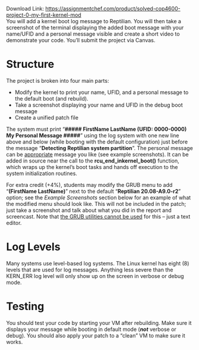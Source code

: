 Download Link: https://assignmentchef.com/product/solved-cop4600-project-0-my-first-kernel-mod
<br>
You will add a kernel boot log message to Reptilian. You will then take a screenshot of the terminal displaying the added boot message with your name/UFID and a personal message visible and create a short video to demonstrate your code. You’ll submit the project via Canvas.

<h1>Structure</h1>

The project is broken into four main parts:




<ul>

 <li>Modify the kernel to print your name, UFID, and a personal message to the default boot (and rebuild).</li>

 <li>Take a screenshot displaying your name and UFID in the debug boot message</li>

 <li>Create a unified patch file</li>

</ul>




The system must print “<strong>##### FirstName LastName (UFID: 0000-0000) My Personal Message #####</strong>” using the log system with one new line above and below (while booting with the default configuration) just before the message “<strong>Detecting Reptilian system partition</strong>”. The personal message can be <u>appropriate</u> message you like (see example screenshots). It can be added in source near the call to the <strong>rcu_end_inkernel_boot()</strong> function, which wraps up the kernel’s boot tasks and hands off execution to the system initialization routines.




For extra credit (+4%), students may modify the GRUB menu to add “<strong>(FirstName LastName)</strong>” next to the default “<strong>Reptilian 20.08-A9.0-r2</strong>” option; see the <em>Example Screenshots</em> section below for an example of what the modified menu should look like. This will not be included in the patch; just take a screenshot and talk about what you did in the report and screencast. Note that <u>the GRUB utilities cannot be used</u> for this – just a text editor.

<h1>Log Levels</h1>

Many systems use level-based log systems. The Linux kernel has eight (8) levels that are used for log messages. Anything less severe than the KERN_ERR log level will only show up on the screen in verbose or debug mode.

<h1>Testing</h1>

You should test your code by starting your VM after rebuilding. Make sure it displays your message while booting in default mode (<strong><em>not</em></strong> verbose or debug). You should also apply your patch to a “clean” VM to make sure it works.